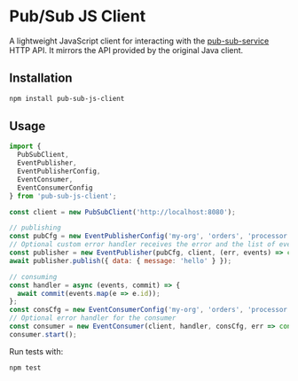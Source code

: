# Pub/Sub JS Client

A lightweight JavaScript client for interacting with the [pub-sub-service](https://github.com/chronostreaming/pub-sub-java-client) HTTP API.  It mirrors the API provided by the original Java client.

## Installation

```bash
npm install pub-sub-js-client
```

## Usage

```javascript
import {
  PubSubClient,
  EventPublisher,
  EventPublisherConfig,
  EventConsumer,
  EventConsumerConfig
} from 'pub-sub-js-client';

const client = new PubSubClient('http://localhost:8080');

// publishing
const pubCfg = new EventPublisherConfig('my-org', 'orders', 'processor');
// Optional custom error handler receives the error and the list of events
const publisher = new EventPublisher(pubCfg, client, (err, events) => console.error(err));
await publisher.publish({ data: { message: 'hello' } });

// consuming
const handler = async (events, commit) => {
  await commit(events.map(e => e.id));
};
const consCfg = new EventConsumerConfig('my-org', 'orders', 'processor', 10, 1000, handler);
// Optional error handler for the consumer
const consumer = new EventConsumer(client, handler, consCfg, err => console.error(err));
consumer.start();
```

Run tests with:

```bash
npm test
```
